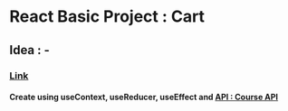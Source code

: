 # React Basic Project : Cart

## Idea : -

### [Link](https://react-basic-project-cart.netlify.app)

#### Create using useContext, useReducer, useEffect and [API : Course API](https://course-api.com/react-useReducer-cart-project)
